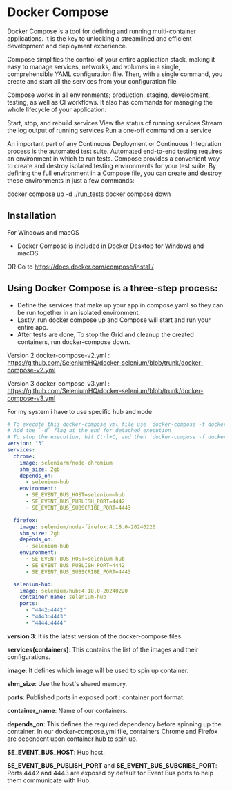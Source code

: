 # Docker Compose

Docker Compose is a tool for defining and running multi-container applications. It is the key to unlocking a streamlined and efficient development and deployment experience.

Compose simplifies the control of your entire application stack, making it easy to manage services, networks, and volumes in a single, comprehensible YAML configuration file. Then, with a single command, you create and start all the services from your configuration file.

Compose works in all environments; production, staging, development, testing, as well as CI workflows. It also has commands for managing the whole lifecycle of your application:

Start, stop, and rebuild services
View the status of running services
Stream the log output of running services
Run a one-off command on a service

An important part of any Continuous Deployment or Continuous Integration process is the automated test suite. Automated end-to-end testing requires an environment in which to run tests. Compose provides a convenient way to create and destroy isolated testing environments for your test suite. By defining the full environment in a Compose file, you can create and destroy these environments in just a few commands:


 docker compose up -d
 ./run_tests
 docker compose down

## Installation
For Windows and macOS
* Docker Compose is included in Docker Desktop for Windows and macOS.

OR Go to https://docs.docker.com/compose/install/

## Using Docker Compose is a three-step process:

* Define the services that make up your app in compose.yaml so they can be run together in an isolated environment.
* Lastly, run docker compose up and Compose will start and run your entire app.
* After tests are done, To stop the Grid and cleanup the created containers, run docker-compose down.

Version 2
docker-compose-v2.yml : https://github.com/SeleniumHQ/docker-selenium/blob/trunk/docker-compose-v2.yml

Version 3
docker-compose-v3.yml : https://github.com/SeleniumHQ/docker-selenium/blob/trunk/docker-compose-v3.yml

For my system i have to use specific hub and node 
```yml
# To execute this docker-compose yml file use `docker-compose -f docker-compose-v3.yml up
# Add the `-d` flag at the end for detached execution
# To stop the execution, hit Ctrl+C, and then `docker-compose -f docker-compose-v3.yml down
version: "3"
services:
  chrome:
    image: seleniarm/node-chromium
    shm_size: 2gb
    depends_on:
      - selenium-hub
    environment:
      - SE_EVENT_BUS_HOST=selenium-hub
      - SE_EVENT_BUS_PUBLISH_PORT=4442
      - SE_EVENT_BUS_SUBSCRIBE_PORT=4443

  firefox:
    image: selenium/node-firefox:4.18.0-20240220
    shm_size: 2gb
    depends_on:
      - selenium-hub
    environment:
      - SE_EVENT_BUS_HOST=selenium-hub
      - SE_EVENT_BUS_PUBLISH_PORT=4442
      - SE_EVENT_BUS_SUBSCRIBE_PORT=4443

  selenium-hub:
    image: selenium/hub:4.18.0-20240220
    container_name: selenium-hub
    ports:
      - "4442:4442"
      - "4443:4443"
      - "4444:4444"
```

**version 3**: It is the latest version of the docker-compose files.

**services(containers)**: This contains the list of the images and their configurations.

**image**: It defines which image will be used to spin up container.

**shm_size**: Use the host's shared memory.

**ports**: Published ports in exposed port : container port format.

**container_name**: Name of our containers.

**depends_on**: This defines the required dependency before spinning up the container. In our docker-compose.yml file, containers Chrome and Firefox are dependent upon container hub to spin up.

**SE_EVENT_BUS_HOST**: Hub host.

**SE_EVENT_BUS_PUBLISH_PORT** and **SE_EVENT_BUS_SUBCRIBE_PORT**:  Ports 4442 and 4443 are exposed by default for Event Bus ports to help them communicate with Hub.
